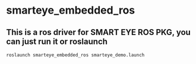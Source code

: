 # smarteye_embedded_ros

## This is a ros driver for SMART EYE ROS PKG, you can just run it or roslaunch

`
roslaunch smarteye_embedded_ros smarteye_demo.launch
`
